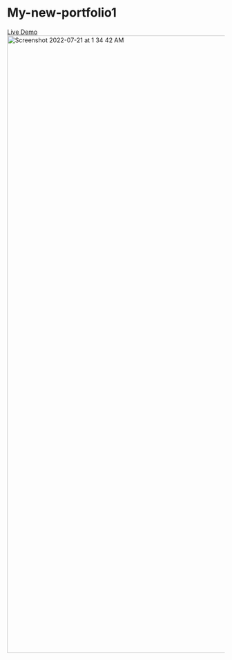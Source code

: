 # My-new-portfolio1
[Live Demo](https://soumik-das-newportfolio.herokuapp.com/)
<img width="1428" alt="Screenshot 2022-07-21 at 1 34 42 AM" src="https://user-images.githubusercontent.com/102286461/180071893-5808ea3a-e253-4df1-a8bf-19bf6ab64357.png">
